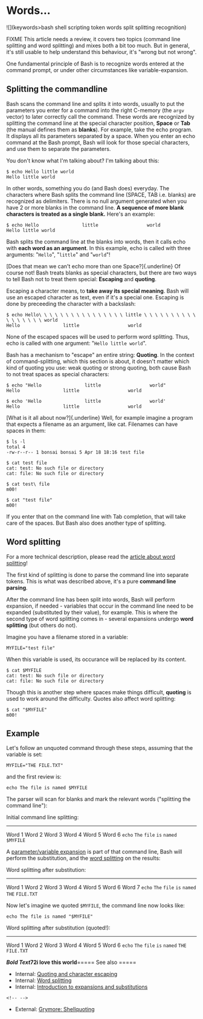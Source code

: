 # Words\...

![](keywords>bash shell scripting token words split splitting recognition)

FIXME This article needs a review, it covers two topics (command line
splitting and word splitting) and mixes both a bit too much. But in
general, it's still usable to help understand this behaviour, it's
\"wrong but not wrong\".

One fundamental principle of Bash is to recognize words entered at the
command prompt, or under other circumstances like variable-expansion.

## Splitting the commandline

Bash scans the command line and splits it into words, usually to put the
parameters you enter for a command into the right C-memory (the `argv`
vector) to later correctly call the command. These words are recognized
by splitting the command line at the special character position,
**Space** or **Tab** (the manual defines them as **blanks**). For
example, take the echo program. It displays all its parameters separated
by a space. When you enter an echo command at the Bash prompt, Bash will
look for those special characters, and use them to separate the
parameters.

You don\'t know what I\'m talking about? I\'m talking about this:

    $ echo Hello little world
    Hello little world

In other words, something you do (and Bash does) everyday. The
characters where Bash splits the command line (SPACE, TAB i.e. blanks)
are recognized as delimiters. There is no null argument generated when
you have 2 or more blanks in the command line. **A sequence of more
blank characters is treated as a single blank.** Here's an example:

    $ echo Hello                little                  world
    Hello little world

Bash splits the command line at the blanks into words, then it calls
echo with **each word as an argument**. In this example, echo is called
with three arguments: \"`Hello`\", \"`little`\" and \"`world`\"!

[Does that mean we can\'t echo more than one Space?]{.underline} Of
course not! Bash treats blanks as special characters, but there are two
ways to tell Bash not to treat them special: **Escaping** and
**quoting**.

Escaping a character means, to **take away its special meaning**. Bash
will use an escaped character as text, even if it's a special one.
Escaping is done by preceeding the character with a backslash:

    $ echo Hello\ \ \ \ \ \ \ \ \ \ \ \ \ \ \ \ little \ \ \ \ \ \ \ \ \ \ \ \ \ \ \ \ \ world
    Hello                little                  world

None of the escaped spaces will be used to perform word splitting. Thus,
echo is called with one argument: \"`Hello little world`\".

Bash has a mechanism to \"escape\" an entire string: **Quoting**. In the
context of command-splitting, which this section is about, it doesn\'t
matter which kind of quoting you use: weak quoting or strong quoting,
both cause Bash to not treat spaces as special characters:

    $ echo "Hello                little                  world"
    Hello                little                  world

    $ echo 'Hello                little                  world'
    Hello                little                  world

[What is it all about now?]{.underline} Well, for example imagine a
program that expects a filename as an argument, like cat. Filenames can
have spaces in them:

    $ ls -l
    total 4
    -rw-r--r-- 1 bonsai bonsai 5 Apr 18 18:16 test file

    $ cat test file
    cat: test: No such file or directory
    cat: file: No such file or directory

    $ cat test\ file
    m00!

    $ cat "test file"
    m00!

If you enter that on the command line with Tab completion, that will
take care of the spaces. But Bash also does another type of splitting.

## Word splitting

For a more technical description, please read the [article about word
splitting](../syntax/expansion/wordsplit.md)!

The first kind of splitting is done to parse the command line into
separate tokens. This is what was described above, it's a pure
**command line parsing**.

After the command line has been split into words, Bash will perform
expansion, if needed - variables that occur in the command line need to
be expanded (substituted by their value), for example. This is where the
second type of word splitting comes in - several expansions undergo
**word splitting** (but others do not).

Imagine you have a filename stored in a variable:

    MYFILE="test file"

When this variable is used, its occurance will be replaced by its
content.

    $ cat $MYFILE
    cat: test: No such file or directory
    cat: file: No such file or directory

Though this is another step where spaces make things difficult,
**quoting** is used to work around the difficulty. Quotes also affect
word splitting:

    $ cat "$MYFILE"
    m00!

## Example

Let's follow an unquoted command through these steps, assuming that the
variable is set:

    MYFILE="THE FILE.TXT"

and the first review is:

    echo The file is named $MYFILE

The parser will scan for blanks and mark the relevant words (\"splitting
the command line\"):

  Initial command line splitting:                                        
  --------------------------------- -------- -------- -------- --------- -----------
  Word 1                            Word 2   Word 3   Word 4   Word 5    Word 6
  `echo`                            `The`    `file`   `is`     `named`   `$MYFILE`

A [parameter/variable expansion](../syntax/pe.md) is part of that command
line, Bash will perform the substitution, and the [word
splitting](../syntax/expansion/wordsplit.md) on the results:

  Word splitting after substitution:                                                 
  ------------------------------------ -------- -------- -------- --------- -------- ------------
  Word 1                               Word 2   Word 3   Word 4   Word 5    Word 6   Word 7
  `echo`                               `The`    `file`   `is`     `named`   `THE`    `FILE.TXT`

Now let's imagine we quoted `$MYFILE`, the command line now looks like:

    echo The file is named "$MYFILE"

  Word splitting after substitution (quoted!):                                        
  ---------------------------------------------- -------- -------- -------- --------- ----------------
  Word 1                                         Word 2   Word 3   Word 4   Word 5    Word 6
  `echo`                                         `The`    `file`   `is`     `named`   `THE FILE.TXT`

***Bold Text*72i love this world**===== See also =====

-   Internal: [Quoting and character escaping](../syntax/quoting.md)
-   Internal: [Word splitting](../syntax/expansion/wordsplit.md)
-   Internal: [Introduction to expansions and
    substitutions](../syntax/expansion/intro.md)

```{=html}
<!-- -->
```
-   External: [Grymore:
    Shellquoting](http://www.grymoire.com/Unix/Quote.html)

